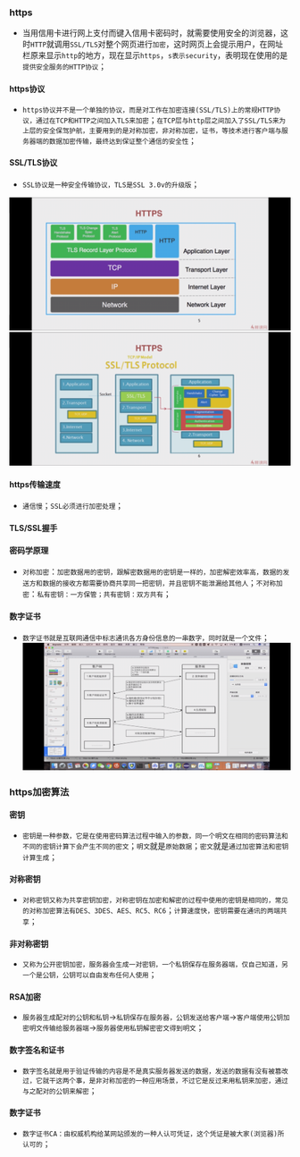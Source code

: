### https
+ 当用信用卡进行网上支付而键入信用卡密码时，就需要使用安全的浏览器，这时`HTTP`就调用`SSL/TLS`对整个网页进行`加密`，这时网页上会提示用户，在网址栏原来显示`http`的地方，现在显示`https`，`s表示security`，表明现在使用的是`提供安全服务的HTTP协议`；
#### https协议
+ `https协议并不是一个单独的协议，而是对工作在加密连接(SSL/TLS)上的常规HTTP协议，通过在TCP和HTTP之间加入TLS来加密`；`在TCP层与http层之间加入了SSL/TLS来为上层的安全保驾护航，主要用到的是对称加密，非对称加密，证书，等技术进行客户端与服务器端的数据加密传输，最终达到保证整个通信的安全性`；
#### SSL/TLS协议
+ `SSL协议是一种安全传输协议，TLS是SSL 3.0v的升级版`；

![image](https://github.com/ningbaoqi/ComputerNetWork/blob/master/gif/pic-220.jpg) 
![image](https://github.com/ningbaoqi/ComputerNetWork/blob/master/gif/pic-221.jpg) 

#### https传输速度
+ `通信慢`；`SSL必须进行加密处理`；
#### TLS/SSL握手
#### 密码学原理
+ `对称加密`：`加密数据用的密钥，跟解密数据用的密钥是一样的，加密解密效率高，数据的发送方和数据的接收方都需要协商共享同一把密钥，并且密钥不能泄漏给其他人`；`不对称加密`：`私有密钥：一方保管；共有密钥：双方共有`；
#### 数字证书
+ `数字证书就是互联网通信中标志通讯各方身份信息的一串数字，同时就是一个文件`；
![image](https://github.com/ningbaoqi/ComputerNetWork/blob/master/gif/pic-222.jpg) 

### https加密算法
#### 密钥
+ `密钥是一种参数，它是在使用密码算法过程中输入的参数，同一个明文在相同的密码算法和不同的密钥计算下会产生不同的密文`；`明文`就是`原始数据`；`密文`就是`通过加密算法和密钥计算生成`；
#### 对称密钥
+ `对称密钥又称为共享密钥加密，对称密钥在加密和解密的过程中使用的密钥是相同的，常见的对称加密算法有DES、3DES、AES、RC5、RC6`；`计算速度快，密钥需要在通讯的两端共享`；
#### 非对称密钥
+ `又称为公开密钥加密，服务器会生成一对密钥，一个私钥保存在服务器端，仅自己知道，另一个是公钥，公钥可以自由发布任何人使用`；
#### RSA加密
+ `服务器生成配对的公钥和私钥`->`私钥保存在服务器，公钥发送给客户端`->`客户端使用公钥加密明文传输给服务器端`->`服务器使用私钥解密密文得到明文`；
#### 数字签名和证书
+ `数字签名就是用于验证传输的内容是不是真实服务器发送的数据，发送的数据有没有被篡改过，它就干这两个事，是非对称加密的一种应用场景，不过它是反过来用私钥来加密，通过与之配对的公钥来解密`；
#### 数字证书
+ `数字证书CA：由权威机构给某网站颁发的一种人认可凭证，这个凭证是被大家(浏览器)所认可的`；
